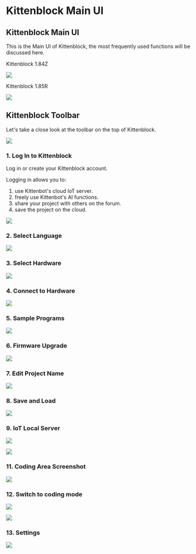 # Kittenblock Main UI

## Kittenblock Main UI

This is the Main UI of Kittenblock, the most frequently used functions will be discussed here.

Kittenblock 1.84Z

![](./images/mainUI184desc.png)

Kittenblock 1.85R

![](./images/mainUI185desc.png)

## Kittenblock Toolbar

Let's take a close look at the toolbar on the top of Kittenblock.

![](./images/toolbar1.png)

### 1. Log In to Kittenblock

Log in or create your Kittenblock account.

Logging in allows you to:
1. use Kittenbot's cloud IoT server.
2. freely use Kittenbot's AI functions.
3. share your project with others on the forum.
4. save the project on the cloud.

![](./images/toolbar2.png)

### 2. Select Language

![](./images/toolbar3.png)

### 3. Select Hardware

![](./images/toolbar4.png)

### 4. Connect to Hardware

![](./images/toolbar5.png)

### 5. Sample Programs

![](./images/toolbar6.png)

### 6. Firmware Upgrade

![](./images/toolbar7.png)

### 7. Edit Project Name

![](./images/toolbar8.png)

### 8. Save and Load

![](./images/toolbar9.png)

### 9. IoT Local Server

![](./images/toolbar10.png)

![](./images/toolbar11.png)

### 11. Coding Area Screenshot

![](./images/toolbar12.png)

### 12. Switch to coding mode

![](./images/toolbar13.png)

![](./images/toolbar14.png)

### 13. Settings

![](./images/toolbar15.png)
